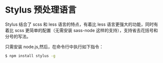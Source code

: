 # Stylus 预处理语言

Stylus 结合了 scss 和 less 语言的特点，有着比 less 语言更强大的功能，同时有着比 scss 更简单的配置（无需安装 sass-node 这样的支持），支持省去花括号和分号的写法。

只需安装 node.js,然后，在命令行中执行如下指令：

```sh
$ npm install stylus -g
```

<!-- more -->